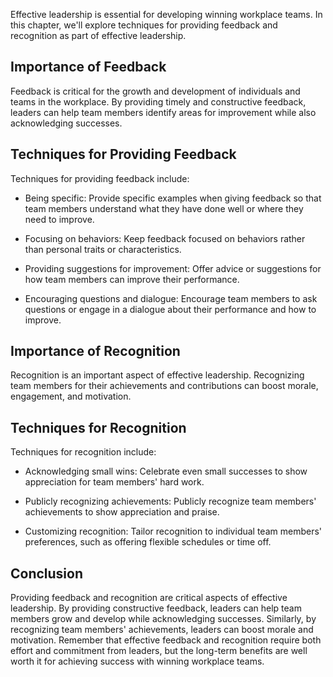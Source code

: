 
Effective leadership is essential for developing winning workplace teams. In this chapter, we'll explore techniques for providing feedback and recognition as part of effective leadership.

Importance of Feedback
----------------------

Feedback is critical for the growth and development of individuals and teams in the workplace. By providing timely and constructive feedback, leaders can help team members identify areas for improvement while also acknowledging successes.

Techniques for Providing Feedback
---------------------------------

Techniques for providing feedback include:

* Being specific: Provide specific examples when giving feedback so that team members understand what they have done well or where they need to improve.

* Focusing on behaviors: Keep feedback focused on behaviors rather than personal traits or characteristics.

* Providing suggestions for improvement: Offer advice or suggestions for how team members can improve their performance.

* Encouraging questions and dialogue: Encourage team members to ask questions or engage in a dialogue about their performance and how to improve.

Importance of Recognition
-------------------------

Recognition is an important aspect of effective leadership. Recognizing team members for their achievements and contributions can boost morale, engagement, and motivation.

Techniques for Recognition
--------------------------

Techniques for recognition include:

* Acknowledging small wins: Celebrate even small successes to show appreciation for team members' hard work.

* Publicly recognizing achievements: Publicly recognize team members' achievements to show appreciation and praise.

* Customizing recognition: Tailor recognition to individual team members' preferences, such as offering flexible schedules or time off.

Conclusion
----------

Providing feedback and recognition are critical aspects of effective leadership. By providing constructive feedback, leaders can help team members grow and develop while acknowledging successes. Similarly, by recognizing team members' achievements, leaders can boost morale and motivation. Remember that effective feedback and recognition require both effort and commitment from leaders, but the long-term benefits are well worth it for achieving success with winning workplace teams.
